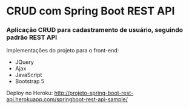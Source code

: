 # CRUD com Spring Boot REST API

<h3>Aplicação CRUD para cadastramento de usuário, seguindo padrão REST API</h3>

Implementações do projeto para o front-end:

- JQuery
- Ajax
- JavaScript
- Bootstrap 5

Deploy no Heroku:
http://projeto-spring-boot-rest-api.herokuapp.com/springboot-rest-api-sample/


